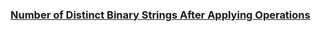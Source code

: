 ### [Number of Distinct Binary Strings After Applying Operations](https://leetcode.com/problems/number-of-distinct-binary-strings-after-applying-operations)

